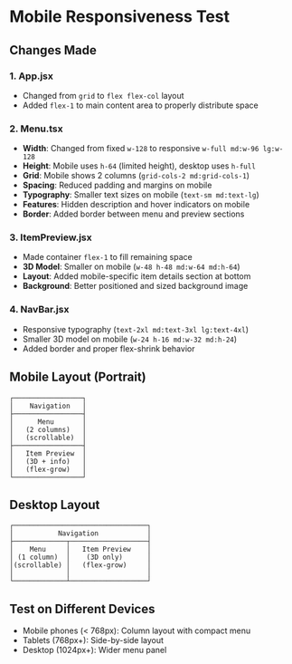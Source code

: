 # Mobile Responsiveness Test

## Changes Made

### 1. App.jsx

- Changed from `grid` to `flex flex-col` layout
- Added `flex-1` to main content area to properly distribute space

### 2. Menu.tsx

- **Width**: Changed from fixed `w-128` to responsive `w-full md:w-96 lg:w-128`
- **Height**: Mobile uses `h-64` (limited height), desktop uses `h-full`
- **Grid**: Mobile shows 2 columns (`grid-cols-2 md:grid-cols-1`)
- **Spacing**: Reduced padding and margins on mobile
- **Typography**: Smaller text sizes on mobile (`text-sm md:text-lg`)
- **Features**: Hidden description and hover indicators on mobile
- **Border**: Added border between menu and preview sections

### 3. ItemPreview.jsx

- Made container `flex-1` to fill remaining space
- **3D Model**: Smaller on mobile (`w-48 h-48 md:w-64 md:h-64`)
- **Layout**: Added mobile-specific item details section at bottom
- **Background**: Better positioned and sized background image

### 4. NavBar.jsx

- Responsive typography (`text-2xl md:text-3xl lg:text-4xl`)
- Smaller 3D model on mobile (`w-24 h-16 md:w-32 md:h-24`)
- Added border and proper flex-shrink behavior

## Mobile Layout (Portrait)

```
┌─────────────────┐
│    Navigation   │
├─────────────────┤
│      Menu       │
│   (2 columns)   │
│   (scrollable)  │
├─────────────────┤
│   Item Preview  │
│   (3D + info)   │
│   (flex-grow)   │
└─────────────────┘
```

## Desktop Layout

```
┌─────────────────────────────────┐
│           Navigation            │
├─────────────┬───────────────────┤
│    Menu     │   Item Preview    │
│ (1 column)  │    (3D only)      │
│(scrollable) │   (flex-grow)     │
│             │                   │
└─────────────┴───────────────────┘
```

## Test on Different Devices

- Mobile phones (< 768px): Column layout with compact menu
- Tablets (768px+): Side-by-side layout
- Desktop (1024px+): Wider menu panel
